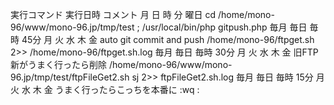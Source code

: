 実行コマンド	実行日時	コメント
月	日	時	分	曜日
cd /home/mono-96/www/mono-96.jp/tmp/test ; /usr/local/bin/php gitpush.php	毎月	毎日	毎時	45分
月
火
水
木
金
auto git commit and push
/home/mono-96/ftpget.sh 2>> /home/mono-96/ftpget.sh.log	毎月	毎日	毎時	30分
月
火
水
木
金
旧FTP 新がうまく行ったら削除
/home/mono-96/www/mono-96.jp/tmp/test/ftpFileGet2.sh sj 2>> ftpFileGet2.sh.log	毎月	毎日	毎時	15分
月
火
水
木
金
うまく行ったらこっちを本番に
:wq
:
